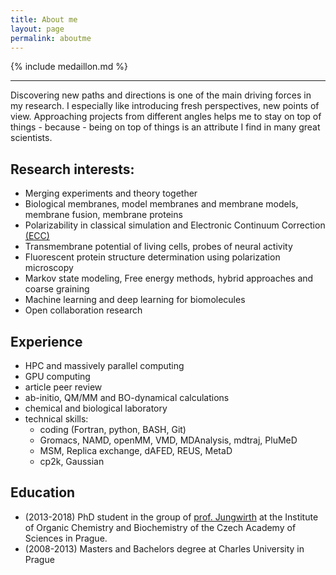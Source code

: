 ```yaml
---
title: About me
layout: page
permalink: aboutme
---
```


{% include medaillon.md %}

<HR>

Discovering new paths and directions 
is one of the main driving forces in my research. 
I especially like introducing fresh perspectives, new points of view. 
Approaching projects from different angles 
helps me to stay on top of things - because -
being on top of things is an attribute I find in many great scientists.
	
## Research interests:

-   Merging experiments and theory together
-   Biological membranes, model membranes and membrane models, membrane fusion, membrane proteins
-   Polarizability in classical simulation and Electronic Continuum Correction [(ECC)](blog/ECC-post)
-   Transmembrane potential of living cells, probes of neural activity
-   Fluorescent protein structure determination using polarization microscopy
-   Markov state modeling, Free energy methods, hybrid approaches and coarse graining
-   Machine learning and deep learning for biomolecules
-   Open collaboration research

## Experience

-   HPC and massively parallel computing
-   GPU computing
-   article peer review
-   ab-initio, QM/MM and BO-dynamical calculations
-   chemical and biological laboratory
-   technical skills:
    -   coding (Fortran, python, BASH, Git)
    -   Gromacs, NAMD, openMM, VMD, MDAnalysis, mdtraj, PluMeD
    -   MSM, Replica exchange, dAFED, REUS, MetaD
    -   cp2k, Gaussian

	

## Education

-   (2013-2018) PhD student in the group of [prof. Jungwirth](http://jungwirth.uochb.cas.cz/) 
at the Institute of Organic Chemistry and Biochemistry of the Czech Academy of Sciences in Prague.
-   (2008-2013) Masters and Bachelors degree at Charles University in Prague


